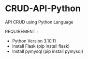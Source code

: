 # CRUD-API-Python
API CRUD using Python Language

REQUIREMENT :
- Python Version 3.10.11
- Install Flask (pip install flask)
- Install pymysql (pip install pymysql)
